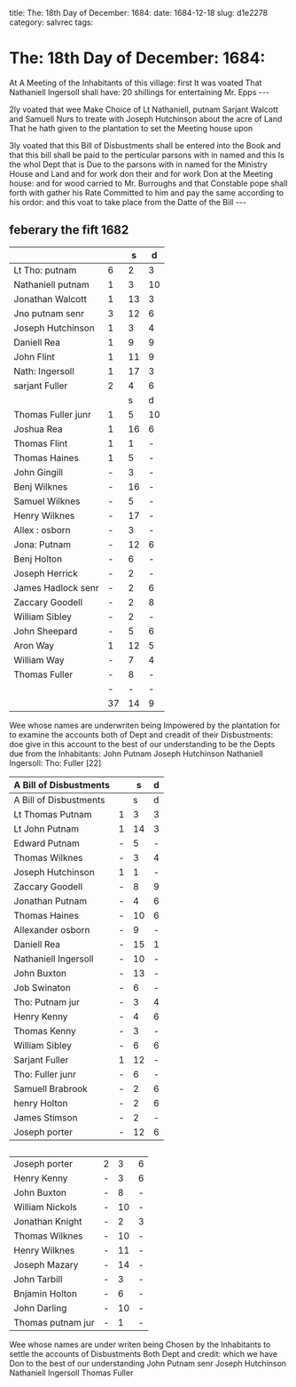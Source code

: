 title: The: 18th Day of December: 1684:
date: 1684-12-18
slug: d1e2278
category: salvrec
tags: 


<div markdown class="doc" id="d1e2278">


# The: 18th Day of December: 1684:

At A Meeting of the Inhabitants of this village: first It was voated That Nathaniell Ingersoll shall have: 20 shillings for entertaining Mr. Epps ---

2ly voated that wee Make Choice of Lt Nathaniell, putnam Sarjant Walcott and Samuell Nurs to treate with Joseph Hutchinson about the acre of Land That he hath given to the plantation to set the Meeting house upon

3ly voated that this Bill of Disbustments shall be entered into the Book and that this bill shall be paid to the perticular parsons with in named and this Is the whol Dept that is Due to the parsons with in named for the Ministry House and Land and for work don their and for work Don at the Meeting house: and for wood carried to Mr. Burroughs and that Constable pope shall forth with gather his Rate Committed to him and pay the same according to his ordor: and this voat to take place from the Datte of the Bill ---

## feberary the fift 1682

|                    |    | s  | d  |
|--------------------|----|----|----|
| Lt Tho: putnam     | 6  | 2  | 3  |
| Nathaniell putnam  | 1  | 3  | 10 |
| Jonathan Walcott   | 1  | 13 | 3  |
| Jno putnam senr    | 3  | 12 | 6  |
| Joseph Hutchinson  | 1  | 3  | 4  |
| Daniell Rea        | 1  | 9  | 9  |
| John Flint         | 1  | 11 | 9  |
| Nath: Ingersoll    | 1  | 17 | 3  |
| sarjant Fuller     | 2  | 4  | 6  |
|                    |    | s  | d  |
| Thomas Fuller junr | 1  | 5  | 10 |
| Joshua Rea         | 1  | 16 | 6  |
| Thomas Flint       | 1  | 1  | -  |
| Thomas Haines      | 1  | 5  | -  |
| John Gingill       | -  | 3  | -  |
| Benj Wilknes       | -  | 16 | -  |
| Samuel Wilknes     | -  | 5  | -  |
| Henry Wilknes      | -  | 17 | -  |
| Allex : osborn     | -  | 3  | -  |
| Jona: Putnam       | -  | 12 | 6  |
| Benj Holton        | -  | 6  | -  |
| Joseph Herrick     | -  | 2  | -  |
| James Hadlock senr | -  | 2  | 6  |
| Zaccary Goodell    | -  | 2  | 8  |
| William Sibley     | -  | 2  | -  |
| John Sheepard      | -  | 5  | 6  |
| Aron Way           | 1  | 12 | 5  |
| William Way        | -  | 7  | 4  |
| Thomas Fuller      | -  | 8  | -  |
|                    | -  | -  | -  |
|                    | 37 | 14 | 9  |

Wee whose names are underwriten being Impowered by the plantation for to examine the accounts both of Dept and creadit of their Disbustments: doe give in this account to the best of our understanding to be the Depts due from the Inhabitants: John Putnam Joseph Hutchinson Nathaniell Ingersoll: Tho: Fuller [22]

| A Bill of Disbustments |   | s  | d |
|------------------------|---|----|---|
| A Bill of Disbustments |   | s  | d |
| Lt Thomas Putnam       | 1 | 3  | 3 |
| Lt John Putnam         | 1 | 14 | 3 |
| Edward Putnam          | - | 5  | - |
| Thomas Wilknes         | - | 3  | 4 |
| Joseph Hutchinson      | 1 | 1  | - |
| Zaccary Goodell        | - | 8  | 9 |
| Jonathan Putnam        | - | 4  | 6 |
| Thomas Haines          | - | 10 | 6 |
| Allexander osborn      | - | 9  | - |
| Daniell Rea            | - | 15 | 1 |
| Nathaniell Ingersoll   | - | 10 | - |
| John Buxton            | - | 13 | - |
| Job Swinaton           | - | 6  | - |
| Tho: Putnam jur        | - | 3  | 4 |
| Henry Kenny            | - | 4  | 6 |
| Thomas Kenny           | - | 3  | - |
| William Sibley         | - | 6  | 6 |
| Sarjant Fuller         | 1 | 12 | - |
| Tho: Fuller junr       | - | 6  | - |
| Samuell Brabrook       | - | 2  | 6 |
| henry Holton           | - | 2  | 6 |
| James Stimson          | - | 2  | - |
| Joseph porter          | - | 12 | 6 |

## 

| | | | |
|-|-|-|-|
| Joseph porter     | 2 | 3  | 6 |
| Henry Kenny       | - | 3  | 6 |
| John Buxton       | - | 8  | - |
| William Nickols   | - | 10 | - |
| Jonathan Knight   | - | 2  | 3 |
| Thomas Wilknes    | - | 10 | - |
| Henry Wilknes     | - | 11 | - |
| Joseph Mazary     | - | 14 | - |
| John Tarbill      | - | 3  | - |
| Bnjamin Holton    | - | 6  | - |
| John Darling      | - | 10 | - |
| Thomas putnam jur | - | 1  | - |


Wee whose names are under writen being Chosen by the Inhabitants to settle the accounts of Disbustments Both Dept and credit: which we have Don to the best of our understanding John Putnam senr Joseph Hutchinson Nathaniell Ingersoll Thomas Fuller
</div>
